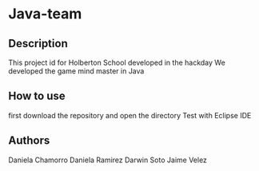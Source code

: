 # Java-team

## Description

This project id for Holberton School developed in the hackday
We developed the game mind master in Java

## How to use
first download the repository and open the directory Test with Eclipse IDE

## Authors

Daniela Chamorro
Daniela Ramirez
Darwin Soto
Jaime Velez
